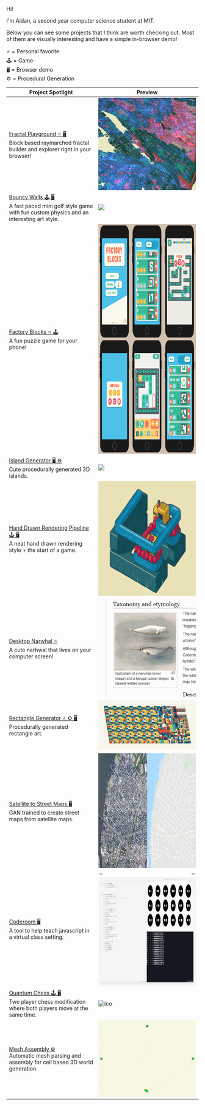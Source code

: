 Hi!

I'm Aidan, a second year computer science student at MIT.

Below you can see some projects that I think are worth checking out. Most of them are visually interesting and have a simple in-browser demo!

⭐ = Personal favorite<br>🕹 = Game<br>🖥 = Browser demo <br>⚙️ = Procedural Generation

| Project Spotlight | Preview |
|---|---|
|[Fractal Playground ⭐ 🖥](https://github.com/AidanBlumLevine/fractals/)<br>Block based raymarched fractal builder and explorer right in your browser!|![thm](https://github.com/AidanBlumLevine/fractals/blob/main/thumbnail.png) |
|[Bouncy Walls 🕹 🖥](https://github.com/AidanBlumLevine/bouncy-walls) <br> A fast paced mini golf style game with fun custom physics and an interesting art style.|<img src="https://github.com/AidanBlumLevine/bouncy-walls/blob/f914cc0b2772cde6f6b1787a624a15ffe91c39c7/thumbnail_gif.gif"> |
|[Factory Blocks ⭐ 🕹](https://github.com/AidanBlumLevine/factory-blocks) <br> A fun puzzle game for your phone!|<img src="https://github.com/AidanBlumLevine/factory-blocks/blob/master/final%20tile%20game(YELLOW%20COIN).gif" width="500" height="600">|
|[Island Generator 🖥 ⚙️](https://github.com/AidanBlumLevine/islands) <br> Cute procedurally generated 3D islands. |<img src="https://github.com/AidanBlumLevine/islands/blob/main/thumbnail_gif.gif"> |
|[Hand Drawn Rendering Pipeline 🕹 🖥](https://github.com/AidanBlumLevine/NPR-factory) <br> A neat hand drawn rendering style + the start of a game.|<img src="https://github.com/AidanBlumLevine/NPR-factory/blob/main/procedural-handdrawn.png" height = "300">|
|[Desktop Narwhal ⭐](https://github.com/AidanBlumLevine/desktop-pet) <br> A cute narhwal that lives on your computer screen!|<img src="https://github.com/AidanBlumLevine/desktop-pet/blob/master/thumbnail_improved2.gif" width="400">|
|[Rectangle Generator ⭐ ⚙️ 🖥](https://github.com/AidanBlumLevine/rectangles) <br> Procedurally generated rectangle art.|<img src="https://github.com/AidanBlumLevine/rectangles/blob/master/rectangle_1549539910.png" width="550"> |
|[Satellite to Street Maps 🖥](https://github.com/AidanBlumLevine/satellitemaps) <br> GAN trained to create street maps from satellite maps.|<img src="https://github.com/AidanBlumLevine/satellitemaps/raw/master/map1.png" height="300"> |
|[Coderoom 🖥](https://github.com/AidanBlumLevine/coderoom) <br> A tool to help teach javascript in a virtual class setting. |<img src="https://github.com/AidanBlumLevine/coderoom/blob/master/coderoom.png" height="300"> |
|[Quantum Chess 🕹 🖥](https://github.com/AidanBlumLevine/quantum-chess) <br> Two player chess modification where both players move at the same time.|![ico](https://raw.githubusercontent.com/AidanBlumLevine/quantum-chess/main/dist/favicon.ico) |
|[Mesh Assembly ⚙️](https://github.com/AidanBlumLevine/mesh-assembly) <br> Automatic mesh parsing and assembly for cell based 3D world generation.|<img src="https://github.com/AidanBlumLevine/mesh-assembly/blob/7b9dbce13312931e13d920b9a4a6c76f389c1512/town_generation.gif"> |

  
  

